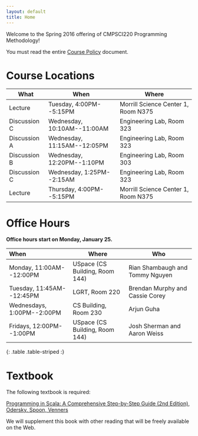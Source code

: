 ```yaml
---
layout: default
title: Home
---
```


Welcome to the Spring 2016 offering of CMPSCI220 Programming Methodology!

You must read the entire [Course Policy] document.

# Course Locations


<table class="table table-striped">
<thead>
  <tr><th>What</th><th>When</th><th>Where</th></tr>
</thead>
<tbody>
<tr><td>Lecture</td><td>Tuesday, 4:00PM--5:15PM</td><td>Morrill Science Center 1, Room N375</td></tr>
<tr><td>Discussion C</td><td>Wednesday, 10:10AM--11:00AM</td><td>Engineering Lab, Room 323</td></tr>
<tr><td>Discussion A</td><td>Wednesday, 11:15AM--12:05PM</td><td>Engineering Lab, Room 323</td></tr>
<tr><td>Discussion B</td><td>Wednesday, 12:20PM--1:10PM</td><td>Engineering Lab, Room 303</td></tr>
<tr><td>Discussion C</td><td>Wednesday, 1:25PM--2:15AM</td><td>Engineering Lab, Room 323</td></tr>
<tr><td>Lecture</td><td>Thursday, 4:00PM--5:15PM</td><td>Morrill Science Center 1, Room N375</td></tr>
</tbody>
</table>

# Office Hours

**Office hours start on Monday, January 25.**

| When                       | Where                                | Who                               |
|:---------------------------|--------------------------------------|-----------------------------------|
| Monday, 11:00AM--12:00PM   | USpace (CS Building, Room 144)       | Rian Shambaugh and Tommy Nguyen   |
| Tuesday, 11:45AM--12:45PM  | LGRT, Room 220                       | Brendan Murphy and Cassie Corey   |
| Wednesdays, 1:00PM--2:00PM | CS Building, Room 230                | Arjun Guha                        |
| Fridays, 12:00PM--1:00PM   | USpace (CS Building, Room 144)       | Josh Sherman and Aaron Weiss      |
{: .table .table-striped :}


# Textbook

The following textbook is required:

[Programming in Scala: A Comprehensive Step-by-Step Guide (2nd Edition), Odersky, Spoon, Venners][textbook]

We will supplement this book with other reading that will be freely available on
the Web.

[Course Policy]: ../policies
[textbook]: http://www.amazon.com/Programming-Scala-Comprehensive-Step-Step/dp/0981531644
